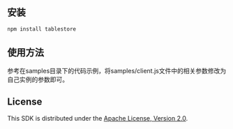 ## 安装

```sh
npm install tablestore
```

## 使用方法
参考在samples目录下的代码示例，将samples/client.js文件中的相关参数修改为自己实例的参数即可。

## License

This SDK is distributed under the
[Apache License, Version 2.0](http://www.apache.org/licenses/LICENSE-2.0).